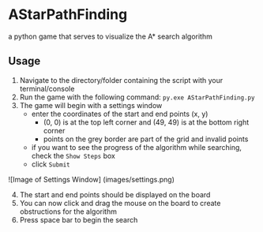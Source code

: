 # AStarPathFinding

a python game that serves to visualize the A* search algorithm

## Usage

1. Navigate to the directory/folder containing the script with your terminal/console
2. Run the game with the following command: `py.exe AStarPathFinding.py`
3. The game will begin with a settings window
    - enter the coordinates of the start and end points (x, y)
      - (0, 0) is at the top left corner and (49, 49) is at the bottom right corner
      - points on the grey border are part of the grid and invalid points
    - if you want to see the progress of the algorithm while searching, check the `Show Steps` box
    - click `Submit`

![Image of Settings Window] (images/settings.png)

4. The start and end points should be displayed on the board
5. You can now click and drag the mouse on the board to create obstructions for the algorithm
6. Press space bar to begin the search
